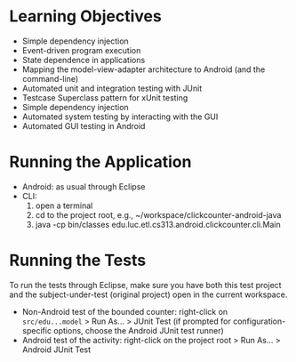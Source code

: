 # Learning Objectives

* Simple dependency injection
* Event-driven program execution
* State dependence in applications
* Mapping the model-view-adapter architecture to Android (and the command-line)
* Automated unit and integration testing with JUnit
* Testcase Superclass pattern for xUnit testing
* Simple dependency injection
* Automated system testing by interacting with the GUI
* Automated GUI testing in Android

# Running the Application

* Android: as usual through Eclipse
* CLI:
	1. open a terminal
	1. cd to the project root, e.g., ~/workspace/clickcounter-android-java
	1. java -cp bin/classes edu.luc.etl.cs313.android.clickcounter.cli.Main

# Running the Tests

To run the tests through Eclipse, make sure you have both this test
project and the subject-under-test (original project) open in the
current workspace.

* Non-Android test of the bounded counter: right-click on `src/edu...model` > Run As... > JUnit Test
  (if prompted for configuration-specific options, choose the Android JUnit test runner)
* Android test of the activity: right-click on the project root > Run As... > Android JUnit Test
